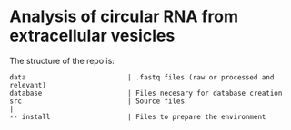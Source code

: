 # Analysis of circular RNA from extracellular vesicles


The structure of the repo is:
```
data                         | .fastq files (raw or processed and relevant)
database                     | Files necesary for database creation
src                          | Source files   
|                                               
-- install                   | Files to prepare the environment  
```
